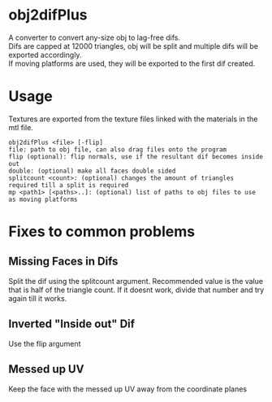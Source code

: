 # obj2difPlus

A converter to convert any-size obj to lag-free difs.  
Difs are capped at 12000 triangles, obj will be split and multiple difs will be exported accordingly.  
If moving platforms are used, they will be exported to the first dif created.

# Usage

Textures are exported from the texture files linked with the materials in the mtl file.

```
obj2difPlus <file> [-flip]
file: path to obj file, can also drag files onto the program
flip (optional): flip normals, use if the resultant dif becomes inside out
double: (optional) make all faces double sided
splitcount <count>: (optional) changes the amount of triangles required till a split is required
mp <path1> [<paths>..]: (optional) list of paths to obj files to use as moving platforms
```

# Fixes to common problems

## Missing Faces in Difs

Split the dif using the splitcount argument. Recommended value is the value that is half of the triangle count. If it doesnt work, divide that number and try again till it works.

## Inverted "Inside out" Dif

Use the flip argument

## Messed up UV

Keep the face with the messed up UV away from the coordinate planes
